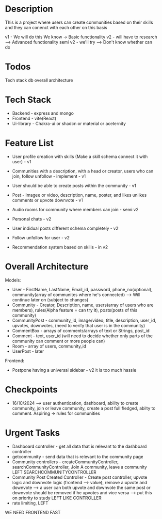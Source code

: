 # Description 

This is a project where users can create communities based on their skills and they can conenct with each other on this basis

v1 - We will do this We know -> Basic functionality v2 - will have to research --> Advanced functionality semi v2 - we'll try --> Don't know whether can do 

# Todos 
Tech stack 
db 
overall architecture


# Tech Stack 

 - Backend - express and mongo
 - Frontend - vite(React) 
 - Ui-library - Chakra-ui or shadcn or material or aceternity
# Feature List

 - User profile creation with skills (Make a skill schema connect it with user) - v1
 - Communities with a description, with a head or creator, users who can join, follow unfollow - implement - v1
 - User should be able to create posts within the community - v1 
 - Post - Imagee or video, description, name, poster, and likes unlikes comments or upvote downvote - v1 
 - Audio rooms for community where members can join - semi v2 
 
 - Personal chats - v2 
 - User indidual posts different schema completely - v2 
 - Follow unfollow for user - v2
 - Recommendation system based on skills - in v2

# Overall Architecture 

 Models: 
  - User - FirstName, LastName, Email_id, password, phone_no(optional), community(array of communites where he's connected) --> Will continue later on (subject to changes)
  - Community - Creator, Description, name, users(array of users who are members), rules(Alpha feature = can try it), posts(posts of this community)
  - CommunityPost - community_id, image/video, title, description, user_id, upvotes, downvotes, (need to verify that user is in the community)
  - CommentBox - arrays of comments/arrays of text or Strings, post_id
  - Comment - text, user_id (will need to decide whether only parts of the community can comment or more people can)
  - Room - array of users, community_id 
  - UserPost - later 

  Frontend: 
  - Postpone having a universal sidebar - v2 it is too much hassle 

  # Checkpoints 

  - 16/10/2024 --> user authentication, dashboard, ability to create community, join or leave community, create a post full fledged, abilty to comment. Aspiring -> rules for communities 

  # Urgent Tasks 

  - Dashboard controller - get all data that is relevant to the dashboard controller 
  - getcommunity - send data that is relevant to the community page 
  - Community controllers - createCommunityController, searchCommunityController, Join A community, leave a community LEFT SEARCHCOMMUNITYCONTROLLER 
  - Community Post Created Controller - Create post controller, upvote logic and downvote logic (frontend --> value), remove a upvote and downvote --> a user can both upvote and downvote the same post or downvote should be removed if he upvotes and vice versa --> put this on priority to study  LEFT LIKE CONTROLLER     
  - rate limiting, LEFT 

  WE NEED FRONTEND FAST 